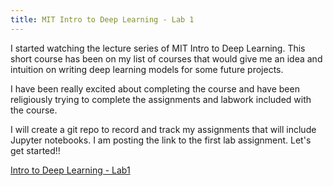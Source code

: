 ```yaml
---
title: MIT Intro to Deep Learning - Lab 1
---
```


I started watching the lecture series of MIT Intro to Deep Learning. This short course has been on my list of courses that would give me an idea and intuition on writing deep learning models for some future projects.

I have been really excited about completing the course and have been religiously trying to complete the assignments and labwork included with the course.

I will create a git repo to record and track my assignments that will include Jupyter notebooks. I am posting the link to the first lab assignment. Let's get started!!

<a href="https://github.com/thedevwonder/mit-6.S191/blob/master/MIT_Intro_to_DL_Lab1.ipynb"> Intro to Deep Learning - Lab1 </a>
